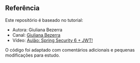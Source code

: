 ## Referência

Este repositório é baseado no tutorial:

- Autora: Giuliana Bezerra  
- Canal: [Giuliana Bezerra](https://www.youtube.com/@giulianabezerra)  
- Vídeo: [Aulão: Spring Security 6 + JWT!](https://youtu.be/kEJ8a1w4a2Q?si=dpq22rpCkZob6F14)  

O código foi adaptado com comentários adicionais e pequenas modificações para estudo.
